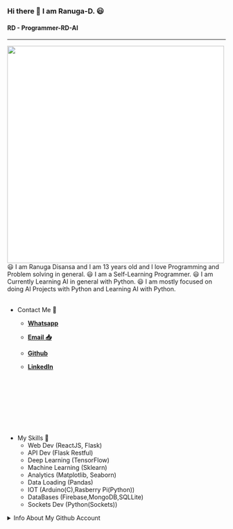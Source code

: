 ### Hi there 👋 I am Ranuga-D. 😃
#### RD - Programmer-RD-AI
<hr>
<img align='left' src='https://st4.depositphotos.com/28687978/41102/v/450/depositphotos_411026674-stock-illustration-logo-design-white-letter-letter.jpg' height=500 width=500 style="background-color: white !important;">
😃 I am Ranuga Disansa and I am 13 years old and I love Programming and Problem solving in general.
😃 I am a Self-Learning Programmer.
😃 I am Currently Learning AI in general with Python.
😃 I am mostly focused on doing AI Projects with Python and Learning AI with Python. 
<br>
<br>

- Contact Me 💬
  
  - [**Whatsapp**](https://api.whatsapp.com/send?phone=94766428783)
  
  - [**Email 📥**](go2ranuga@gmail.com)
  
  - [**Github**](https://github.com/Programmer-RD-AI)
  
  - [**LinkedIn**](https://www.linkedin.com/in/ranuga-disansa-gamage-94a7671b2/)

<br>
<br>
<br>
<br>
<br>
<br>
<br>

- My Skills 💼 
  - Web Dev (ReactJS, Flask)
  - API Dev (Flask Restful)
  - Deep Learning (TensorFlow)
  - Machine Learning (Sklearn)
  - Analytics (Matplotlib, Seaborn)
  - Data Loading (Pandas)
  - IOT (Arduino(C),Rasberry Pi(Python))
  - DataBases (Firebase,MongoDB,SQLLite)
  - Sockets Dev (Python(Sockets))

<details>
<summary>Info About My Github Account</summary>                                                                                                                                                                                                                                    
<br /> 
<hr>    
<br />
  
**Account Viewed from April 16 2021**

![](https://komarev.com/ghpvc/?username=Programmer-RD-AI&color=gray)
 
<hr>

<img align="center" src="https://github-readme-stats.vercel.app/api?username=Programmer-RD-AI&show_icons=true&hide_border=true" alt="Ranuga-Disansa's Github Stats">

<hr>

<img width="500" src="https://metrics.lecoq.io/Programmer-RD-AI" alt="Github Metrics">

<hr>

<img align="center" src="https://github-readme-stats.vercel.app/api/top-langs/?username=Programmer-RD-AI" />

<br>
<hr>

